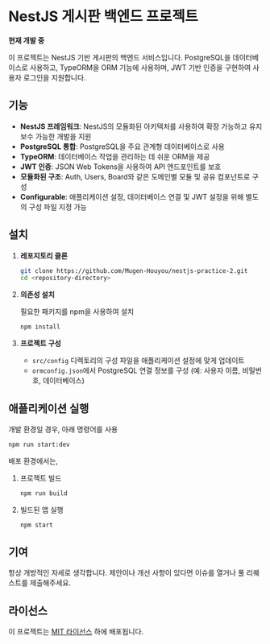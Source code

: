 # NestJS 게시판 백엔드 프로젝트

**현재 개발 중**

이 프로젝트는 NestJS 기반 게시판의 백엔드 서비스입니다. PostgreSQL을 데이터베이스로 사용하고, TypeORM을 ORM 기능에 사용하며, JWT 기반 인증을 구현하여 사용자 로그인을 지원합니다.

## 기능

- **NestJS 프레임워크**: NestJS의 모듈화된 아키텍처를 사용하여 확장 가능하고 유지보수 가능한 개발을 지원
- **PostgreSQL 통합**: PostgreSQL을 주요 관계형 데이터베이스로 사용
- **TypeORM**: 데이터베이스 작업을 관리하는 데 쉬운 ORM을 제공
- **JWT 인증**: JSON Web Tokens을 사용하여 API 엔드포인트를 보호
- **모듈화된 구조**: Auth, Users, Board와 같은 도메인별 모듈 및 공유 컴포넌트로 구성
- **Configurable**: 애플리케이션 설정, 데이터베이스 연결 및 JWT 설정을 위해 별도의 구성 파일 지정 가능

## 설치

1. **레포지토리 클론**

   ```bash
   git clone https://github.com/Mugen-Houyou/nestjs-practice-2.git
   cd <repository-directory>
   ```

2. **의존성 설치**

   필요한 패키지를 npm을 사용하여 설치

   ```bash
   npm install
   ```

3. **프로젝트 구성**

   - `src/config` 디렉토리의 구성 파일을 애플리케이션 설정에 맞게 업데이트
   - `ormconfig.json`에서 PostgreSQL 연결 정보를 구성 (예: 사용자 이름, 비밀번호, 데이터베이스)

## 애플리케이션 실행

개발 환경일 경우, 아래 명령어를 사용

```bash
npm run start:dev
```

배포 환경에서는,

1. 프로젝트 빌드

   ```bash
   npm run build
   ```

2. 빌드된 앱 실행

   ```bash
   npm start
   ```

## 기여

항상 개방적인 자세로 생각합니다. 제안이나 개선 사항이 있다면 이슈를 열거나 풀 리퀘스트를 제출해주세요.

## 라이선스

이 프로젝트는 [MIT 라이선스](LICENSE) 하에 배포됩니다.
